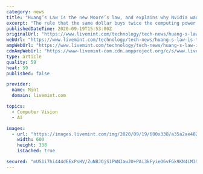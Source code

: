 ```yaml
---
category: news
title: "Huang’s Law is the new Moore’s law, and explains why Nvidia wants Arm"
excerpt: "The rule that the same dollar buys twice the computing power every 18 months is no longer true, but a new law—which we named for the CEO of Nvidia, the company now most emblematic of commercial AI—is"
publishedDateTime: 2020-09-19T15:53:00Z
originalUrl: "https://www.livemint.com/technology/tech-news/huang-s-law-is-the-new-moore-s-law-and-explains-why-nvidia-wants-arm-11600530134203.html"
webUrl: "https://www.livemint.com/technology/tech-news/huang-s-law-is-the-new-moore-s-law-and-explains-why-nvidia-wants-arm-11600530134203.html"
ampWebUrl: "https://www.livemint.com/technology/tech-news/huang-s-law-is-the-new-moore-s-law-and-explains-why-nvidia-wants-arm/amp-11600530134203.html"
cdnAmpWebUrl: "https://www-livemint-com.cdn.ampproject.org/c/s/www.livemint.com/technology/tech-news/huang-s-law-is-the-new-moore-s-law-and-explains-why-nvidia-wants-arm/amp-11600530134203.html"
type: article
quality: 59
heat: 59
published: false

provider:
  name: Mint
  domain: livemint.com

topics:
  - Computer Vision
  - AI

images:
  - url: "https://images.livemint.com/img/2020/09/19/600x338/a35a2ae482ad4a97ab798de3396e67e6-a35a2ae482ad4a97ab798de3396e67e6-1_1600530200000_1600530213133.jpg"
    width: 600
    height: 338
    isCached: true

secured: "mUS1i7hi444dEExPsHV/ZuNBJOjS1PWNIawJU+PAi3kFyieO6vFGk9KN4iM3S0A3AvIxS386Lt/1o+k7/vjCElJq/IZ+US69CUN1G9A8w3aT2Dw18q+1T2y6cBspACxXR10drs3Ix4DLT+aWY4qR/HoTqJy9Ig44Gn/9ShiZFcCfq9JBdy0rysK4Fa0byP2SeDnSPDxprHuj9p54FJyPVIn7pl8K6lowlELcKHclLJnd9jmBqmxNgGaIs8cA1NB+XarCTi7YOdxVIWq8mp5x+RpIhUlO5MGz/t+epTxSL7aRWBGcuCfpRD3TWFVNk5KmpzOyh9ucCOXuXW2ejEdgupVZExjCr06mG8qBSxIVMsE=;MzpT7gvmRLqmZjB1WXMh7Q=="
---
```


